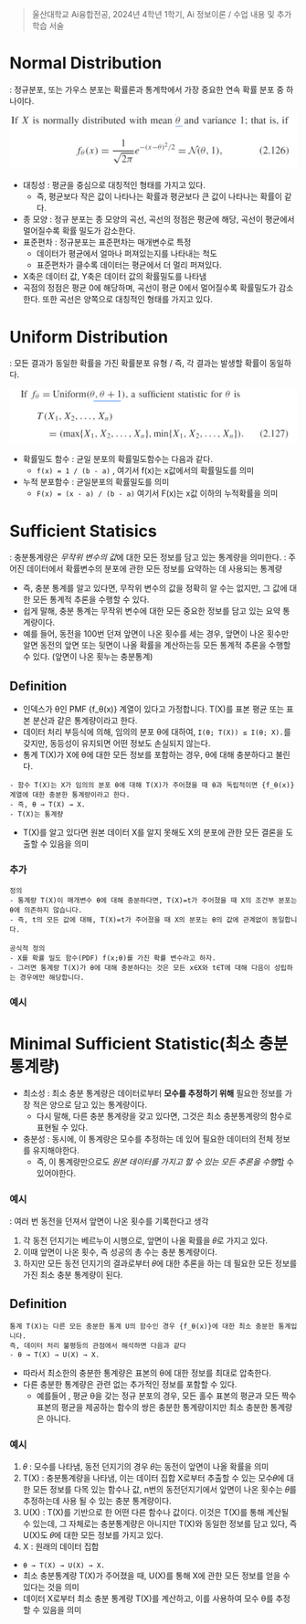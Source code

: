 > 울산대학교 Ai융합전공, 2024년 4학년 1학기, Ai 정보이론 / 수업 내용 및 추가 학습 서술

# Normal Distribution

: 정규분포, 또는 가우스 분포는 확률론과 통계학에서 가장 중요한 연속 확률 분포 중 하나이다.

![alt text](<Information Theory Attached file/Pasted image 20240412171844.png>)

- 대칭성 : 평균을 중심으로 대칭적인 형태를 가지고 있다.
  - 즉, 평균보다 작은 값이 나타나는 확률과 평균보다 큰 값이 나타나는 확률이 같다.
- 종 모양 : 정규 분포는 종 모양의 곡선, 곡선의 정점은 평균에 해당, 곡선이 평균에서 멀어질수록 확률 밀도가 감소한다.
- 표준편차 : 정규분포는 표준편차는 매개변수로 특정
  - 데이터가 평균에서 얼마나 퍼져있는지를 나타내는 척도
  - 표준편차가 클수록 데이터는 평균에서 더 멀리 퍼져있다.
- X축은 데이터 값, Y축은 데이터 값의 확률밀도를 나타냄
- 곡점의 정점은 평균 0에 해당하며, 곡선이 평균 0에서 멀어질수록 확률밀도가 감소한다. 또한 곡선은 양쪽으로 대칭적인 형태를 가지고 있다.

# Uniform Distribution

: 모든 결과가 동일한 확률을 가진 확률분포 유형 / 즉, 각 결과는 발생할 확률이 동일하다.

![alt text](<Information Theory Attached file/Pasted image 20240412171835.png>)

- 확률밀도 함수 : 균일 분포의 확률밀도함수는 다음과 같다.
  - `f(x) = 1 / (b - a)` , 여기서 f(x)는 x값에서의 확률밀도를 의미
- 누적 분포함수 : 균일분포의 확률밀도를 의미
  - `F(x) = (x - a) / (b - a)` 여기서 F(x)는 x값 이하의 누적확률을 의미

# Sufficient Statisics

: 충분통계량은 *무작위 변수의 값*에 대한 모든 정보를 담고 있는 통계량을 의미한다.
: 주어진 데이터에서 확률변수의 분포에 관한 모든 정보를 요약하는 데 사용되는 통계량

- 즉, 충분 통계를 알고 있다면, 무작위 변수의 값을 정확히 알 수는 없지만, 그 값에 대한 모든 통계적 추론을 수행할 수 있다.
- 쉽게 말해, 충분 통계는 무작위 변수에 대한 모든 중요한 정보를 담고 있는 요약 통계량이다.
- 예를 들어, 동전을 100번 던져 앞면이 나온 횟수를 세는 경우, 앞면이 나온 횟수만 알면 동전의 앞면 또는 뒷면이 나올 확률을 계산하는등 모든 통계적 추론을 수행할 수 있다. (앞면이 나온 횟누는 충분통계)

## Definition

- 인덱스가 θ인 PMF {f_θ(x)} 계열이 있다고 가정합니다. T(X)를 표본 평균 또는 표본 분산과 같은 통계량이라고 한다.
- 데이터 처리 부등식에 의해, 임의의 분포 θ에 대하여, `I(θ; T(X)) ≤ I(θ; X).`를 갖지만, 동등성이 유지되면 어떤 정보도 손실되지 않는다.
- 통계 T(X)가 X에 θ에 대한 모든 정보를 포함하는 경우, θ에 대해 충분하다고 불린다.

```
- 함수 T(X)는 X가 임의의 분포 θ에 대해 T(X)가 주어졌을 때 θ과 독립적이면 {f_θ(x)} 계열에 대한 충분한 통계량이라고 한다.
- 즉, θ → T(X) → X.
- T(X)는 통계량
```

- T(X)를 알고 있다면 원본 데이터 X를 알지 못해도 X의 분포에 관한 모든 결론을 도출할 수 있음을 의미
### 추가

```
정의
- 통계량 T(X)이 매개변수 θ에 대해 충분하다면, T(X)=t가 주어졌을 때 X의 조건부 분포는 θ에 의존하지 않습니다.
- 즉, t의 모든 값에 대해, T(X)=t가 주어졌을 때 X의 분포는 θ의 값에 관계없이 동일합니다.

공식적 정의
- X를 확률 밀도 함수(PDF) f(x;θ)를 가진 확률 변수라고 하자.
- 그러면 통계량 T(X)가 θ에 대해 충분하다는 것은 모든 x∈X와 t∈T에 대해 다음이 성립하는 경우에만 해당합니다.
```

### 예시

# Minimal Sufficient Statistic(최소 충분 통계량)
- 최소성 : 최소 충분 통계량은 데이터로부터 **모수를 추정하기 위해** 필요한 정보를 가장 적은 양으로 담고 있는 통계량이다.
	- 다시 말해, 다른 충분 통계량을 갖고 있다면, 그것은 최소 충분통계량의 함수로 표현될 수 있다.
- 충분성 : 동시에, 이 통계량은 모수를 추정하는 데 있어 필요한 데이터의 전체 정보를 유지해야한다.
	- 즉, 이 통계량만으로도 *원본 데이터를 가지고 할 수 있는 모든 추론을 수행*할 수 있어야한다.

### 예시
: 여러 번 동전을 던져서 앞면이 나온 횟수를 기록한다고 생각
1. 각 동전 던지기는 베르누이 시행으로, 앞면이 나올 확률을 𝜃로 가지고 있다.
2. 이때 앞면이 나온 횟수, 즉 성공의 총 수는 충분 통계량이다.
3. 하지만 모든 동전 던지기의 결과로부터 𝜃에 대한 추론을 하는 데 필요한 모든 정보를 가진 최소 충분 통계량이 된다.

## Definition

```
통계 T(X)는 다른 모든 충분한 통계 U의 함수인 경우 {f_θ(x)}에 대한 최소 충분한 통계입니다.
즉, 데이터 처리 불평등의 관점에서 해석하면 다음과 같다
- θ → T(X) → U(X) → X.
```

- 따라서 최소한의 충분한 통계량은 표본의 θ에 대한 정보를 최대로 압축한다.
- 다른 충분한 통계량은 관련 없는 추가적인 정보를 포함할 수 있다.
  - 예를들어 , 평균 θ을 갖는 정규 분포의 경우, 모든 홀수 표본의 평균과 모든 짝수 표본의 평균을 제공하는 함수의 쌍은 충분한 통계량이지만 최소 충분한 통계량은 아니다.
### 예시
1. 𝜃 : 모수를 나타냄, 동전 던지기의 경우 𝜃는 동전이 앞면이 나올 확률을 의미
2. T(X) : 충분통계량을 나타냄,  이는 데이터 집합 X로부터 추출할 수 있는 모수𝜃에 대한 모든 정보를 다목 있는 함수나 값, n번의 동전던지기에서 앞면이 나온 횟수는 𝜃를 추정하는데 사용 될 수 있는 충분 통계량이다.
3. U(X) : T(X)를 기반으로 한 어떤 다른 함수나 값이다. 이것은 T(X)를 통해 계산될 수 있는데, 그 자체로는 충분통계량은 아니지만 T(X)와 동일한 정보를 담고 있다, 즉 U(X)도 𝜃에 대한 모든 정보를 가지고 있다.
4. X : 원래의 데이터 집합

- `θ → T(X) → U(X) → X.`
- 최소 충분통계량 T(X)가 주어졌을 때, U(X)를 통해 X에 관한 모든 정보를 얻을 수 있다는 것을 의미
- 데이터 X로부터 최소 충분 통계량 T(X)를 계산하고, 이를 사용하여 모수 θ를 추정할 수 있음을 의미



